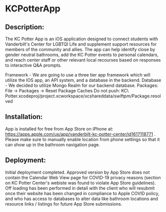 # KCPotterApp

## Description:

The KC Potter App is an iOS application designed to connect students with Vanderbilt's Center for LGBTQI Life and supplement support resources for members of the community and allies.
The app can help identify close by gender neutral bathrooms, add the KC Potter events to personal calendars, and reach center staff or other relevant local recourses based on responses to interactive Q&A prompts.

Framework - We are going to use a three tier app framework which will utilize the IOS app, an API system, and a database in the backend. 
Database - We decided to utilize Mongo Realm for our backend database.
Packages:
File -> Packages -> Reset Package Caches
Do not push: KC\ Potter.xcodeproj/project.xcworkspace/xcshareddata/swiftpm/Package.resolved

## Installation:
App is installed for free from App Store on iPhone at: https://apps.apple.com/us/app/vanderbilt-kc-potter-center/id1617118771 . Please make sure to manually enable location from phone settings so that it can show up in the bathroom navigation page.

## Deployment:
Initial deployment completed. Approved version by App Store does not contain the Calendar Web View page for COVID-19 privacy reasons (section on KC Potter Center's webiste was found to violate App Store guidelines). Off loading has been performed in detail with the client who will resubmit once their website has been changed in compliance to Apple COVID policy, and who has access to databases to alter data like bathroom locations and resource links / listings for future App Store submissions.
